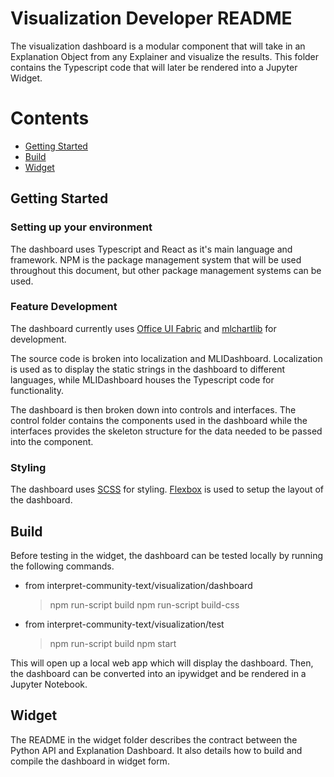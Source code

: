 # Visualization Developer README

The visualization dashboard is a modular component that will take in an Explanation Object from any Explainer and visualize the results. This folder contains the Typescript code that will later be rendered into a Jupyter Widget.

# Contents
- [Getting Started](#getting-started)
- [Build](#build)
- [Widget](#widget)

<a name="getting-started"></a>
## Getting Started
### Setting up your environment
The dashboard uses Typescript and React as it's main language and framework. NPM is the package management system that will be used throughout this document, but other package management systems can be used.
### Feature Development
The dashboard currently uses [Office UI Fabric](https://developer.microsoft.com/en-us/fabric#/get-started) and [mlchartlib](https://github.com/interpretml/interpret-community/tree/master/visualization/mlchartlib) for development.

The source code is broken into localization and MLIDashboard. Localization is used as to display the static strings in the dashboard to different languages, while MLIDashboard houses the Typescript code for functionality.

The dashboard is then broken down into controls and interfaces. The control folder contains the components used in the dashboard while the interfaces provides the skeleton structure for the data needed to be passed into the component. 

### Styling
The dashboard uses [SCSS](https://sass-lang.com/) for styling. [Flexbox](https://css-tricks.com/snippets/css/a-guide-to-flexbox/) is used to setup the layout of the dashboard. 

<a name="build"></a>
## Build
Before testing in the widget, the dashboard can be tested locally by running the following commands.

- from interpret-community-text/visualization/dashboard
	> npm run-script build
	> npm run-script build-css
- from interpret-community-text/visualization/test
	> npm run-script build
	> npm start

This will open up a local web app which will display the dashboard. Then, the dashboard can be converted into an ipywidget and be rendered in a Jupyter Notebook.

<a name="widget"></a>
## Widget
The README in the widget folder describes the contract between the Python API and Explanation Dashboard. It also details how to build and compile the dashboard in widget form. 